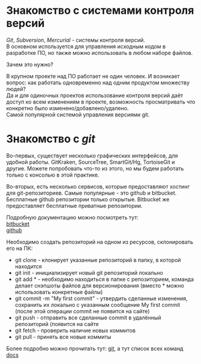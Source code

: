 # Знакомство с системами контроля версий

_Git_, _Subversion_, _Mercurial_ - системы контроля версий.  
В основном используется для управления исходным кодом в разработке ПО, но также
можно использовать в любом наборе файлов.

Зачем это нужно?

В крупном проекте над ПО работает не один человек. И возникает вопрос:
как работать одновременно над одним продуктом множеству людей?  
Да и для одиночных проектов использование контроля версий даёт доступ ко всем
изменениям в проекте, возможность просматривать что конкретно было изменено/добавлено/удалено.  
Самой популярной системой управления версиями git. 

# Знакомство с _git_

Во-первых, существует несколько графических интерфейсов, для удобной работы. GitKraken,
SourceTree, SmartGit/Hg, TortoiseGit и другие. Можете попробовать что-то из этого, но мы будем
работать только с консолью в этой практике.  

Во-вторых, есть несколько сервисов, которые предоставляют хостинг для git-репозиториев.
Самые популярные - это github и bitbucket. Бесплатные github репозитории только открытые.
Bitbucket же предоставляет бесплатные приватные репозитории.

Подробную документацию можно посмотреть тут:  
[bitbucket](https://confluence.atlassian.com/bitbucket/bitbucket-cloud-documentation-221448814.html)  
[github](https://guides.github.com/activities/hello-world/)

Необходимо создать репозиторий на одном из ресурсов, склонировать его на ПК:
* git clone - клонирует указанные репозиторий в папку, в которой находится
* git init - инициализирует новый git репозиторий локально
* git add * - необходимо находиться в папке с репозиторием, команда делает снэпшоты файлов для
версионирования
(вместо * можно использовать конкретные файлы)
* git commit -m "My first commit" - утвердить сделанные изменения, сохранить их локально с
указанным сообщение My first commit (после этой операции commit не появится на сайте)
* git push - отправить все сделанные commit в удалённый репозиторий (появится на сайте
* git fetch - проверить наличие новых коммитов
* git pull - принять все новые коммиты

Более подробно можно прочитать тут:
[git](https://git-scm.com/doc), а тут список всех команд [docs](https://services.github.com/on-demand/downloads/github-git-cheat-sheet.pdf)